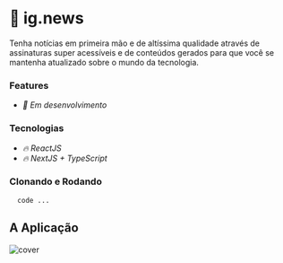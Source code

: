 # :newspaper: ig.news

Tenha notícias em primeira mão e de altíssima qualidade através de assinaturas super acessíveis e de conteúdos gerados para que você se mantenha atualizado sobre o mundo da tecnologia.

### Features

- *:pencil: Em desenvolvimento*

### Tecnologias

- *:fire: ReactJS*
- *:fire: NextJS + TypeScript*

### Clonando e Rodando
```
  code ...
```

## A Aplicação

![cover](https://github.com/avilysva/avilysva/blob/master/projects-images/ig.news/cover.png)

